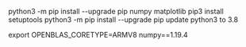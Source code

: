python3 -m pip install --upgrade pip numpy matplotlib
pip3 install setuptools
python3 -m pip install --upgrade pip
update python3 to 3.8

export OPENBLAS_CORETYPE=ARMV8
numpy==1.19.4

